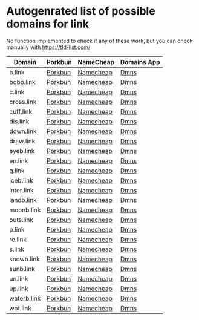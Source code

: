 # Autogenrated list of possible domains for link

No function implemented to check if any of these work, but you can check manually with https://tld-list.com/

| Domain | Porkbun | NameCheap | Domains App |
|---|---|---|---|
| b.link | [Porkbun](https://porkbun.com/checkout/search?prb=e814663da1&tlds=&idnLanguage=&search=search&q=b.link) | [Namecheap](https://www.namecheap.com/domains/registration/results/?domain=b.link) | [Dmns](https://dmns.app/domains?q=b.link) |
| bobo.link | [Porkbun](https://porkbun.com/checkout/search?prb=e814663da1&tlds=&idnLanguage=&search=search&q=bobo.link) | [Namecheap](https://www.namecheap.com/domains/registration/results/?domain=bobo.link) | [Dmns](https://dmns.app/domains?q=bobo.link) |
| c.link | [Porkbun](https://porkbun.com/checkout/search?prb=e814663da1&tlds=&idnLanguage=&search=search&q=c.link) | [Namecheap](https://www.namecheap.com/domains/registration/results/?domain=c.link) | [Dmns](https://dmns.app/domains?q=c.link) |
| cross.link | [Porkbun](https://porkbun.com/checkout/search?prb=e814663da1&tlds=&idnLanguage=&search=search&q=cross.link) | [Namecheap](https://www.namecheap.com/domains/registration/results/?domain=cross.link) | [Dmns](https://dmns.app/domains?q=cross.link) |
| cuff.link | [Porkbun](https://porkbun.com/checkout/search?prb=e814663da1&tlds=&idnLanguage=&search=search&q=cuff.link) | [Namecheap](https://www.namecheap.com/domains/registration/results/?domain=cuff.link) | [Dmns](https://dmns.app/domains?q=cuff.link) |
| dis.link | [Porkbun](https://porkbun.com/checkout/search?prb=e814663da1&tlds=&idnLanguage=&search=search&q=dis.link) | [Namecheap](https://www.namecheap.com/domains/registration/results/?domain=dis.link) | [Dmns](https://dmns.app/domains?q=dis.link) |
| down.link | [Porkbun](https://porkbun.com/checkout/search?prb=e814663da1&tlds=&idnLanguage=&search=search&q=down.link) | [Namecheap](https://www.namecheap.com/domains/registration/results/?domain=down.link) | [Dmns](https://dmns.app/domains?q=down.link) |
| draw.link | [Porkbun](https://porkbun.com/checkout/search?prb=e814663da1&tlds=&idnLanguage=&search=search&q=draw.link) | [Namecheap](https://www.namecheap.com/domains/registration/results/?domain=draw.link) | [Dmns](https://dmns.app/domains?q=draw.link) |
| eyeb.link | [Porkbun](https://porkbun.com/checkout/search?prb=e814663da1&tlds=&idnLanguage=&search=search&q=eyeb.link) | [Namecheap](https://www.namecheap.com/domains/registration/results/?domain=eyeb.link) | [Dmns](https://dmns.app/domains?q=eyeb.link) |
| en.link | [Porkbun](https://porkbun.com/checkout/search?prb=e814663da1&tlds=&idnLanguage=&search=search&q=en.link) | [Namecheap](https://www.namecheap.com/domains/registration/results/?domain=en.link) | [Dmns](https://dmns.app/domains?q=en.link) |
| g.link | [Porkbun](https://porkbun.com/checkout/search?prb=e814663da1&tlds=&idnLanguage=&search=search&q=g.link) | [Namecheap](https://www.namecheap.com/domains/registration/results/?domain=g.link) | [Dmns](https://dmns.app/domains?q=g.link) |
| iceb.link | [Porkbun](https://porkbun.com/checkout/search?prb=e814663da1&tlds=&idnLanguage=&search=search&q=iceb.link) | [Namecheap](https://www.namecheap.com/domains/registration/results/?domain=iceb.link) | [Dmns](https://dmns.app/domains?q=iceb.link) |
| inter.link | [Porkbun](https://porkbun.com/checkout/search?prb=e814663da1&tlds=&idnLanguage=&search=search&q=inter.link) | [Namecheap](https://www.namecheap.com/domains/registration/results/?domain=inter.link) | [Dmns](https://dmns.app/domains?q=inter.link) |
| landb.link | [Porkbun](https://porkbun.com/checkout/search?prb=e814663da1&tlds=&idnLanguage=&search=search&q=landb.link) | [Namecheap](https://www.namecheap.com/domains/registration/results/?domain=landb.link) | [Dmns](https://dmns.app/domains?q=landb.link) |
| moonb.link | [Porkbun](https://porkbun.com/checkout/search?prb=e814663da1&tlds=&idnLanguage=&search=search&q=moonb.link) | [Namecheap](https://www.namecheap.com/domains/registration/results/?domain=moonb.link) | [Dmns](https://dmns.app/domains?q=moonb.link) |
| outs.link | [Porkbun](https://porkbun.com/checkout/search?prb=e814663da1&tlds=&idnLanguage=&search=search&q=outs.link) | [Namecheap](https://www.namecheap.com/domains/registration/results/?domain=outs.link) | [Dmns](https://dmns.app/domains?q=outs.link) |
| p.link | [Porkbun](https://porkbun.com/checkout/search?prb=e814663da1&tlds=&idnLanguage=&search=search&q=p.link) | [Namecheap](https://www.namecheap.com/domains/registration/results/?domain=p.link) | [Dmns](https://dmns.app/domains?q=p.link) |
| re.link | [Porkbun](https://porkbun.com/checkout/search?prb=e814663da1&tlds=&idnLanguage=&search=search&q=re.link) | [Namecheap](https://www.namecheap.com/domains/registration/results/?domain=re.link) | [Dmns](https://dmns.app/domains?q=re.link) |
| s.link | [Porkbun](https://porkbun.com/checkout/search?prb=e814663da1&tlds=&idnLanguage=&search=search&q=s.link) | [Namecheap](https://www.namecheap.com/domains/registration/results/?domain=s.link) | [Dmns](https://dmns.app/domains?q=s.link) |
| snowb.link | [Porkbun](https://porkbun.com/checkout/search?prb=e814663da1&tlds=&idnLanguage=&search=search&q=snowb.link) | [Namecheap](https://www.namecheap.com/domains/registration/results/?domain=snowb.link) | [Dmns](https://dmns.app/domains?q=snowb.link) |
| sunb.link | [Porkbun](https://porkbun.com/checkout/search?prb=e814663da1&tlds=&idnLanguage=&search=search&q=sunb.link) | [Namecheap](https://www.namecheap.com/domains/registration/results/?domain=sunb.link) | [Dmns](https://dmns.app/domains?q=sunb.link) |
| un.link | [Porkbun](https://porkbun.com/checkout/search?prb=e814663da1&tlds=&idnLanguage=&search=search&q=un.link) | [Namecheap](https://www.namecheap.com/domains/registration/results/?domain=un.link) | [Dmns](https://dmns.app/domains?q=un.link) |
| up.link | [Porkbun](https://porkbun.com/checkout/search?prb=e814663da1&tlds=&idnLanguage=&search=search&q=up.link) | [Namecheap](https://www.namecheap.com/domains/registration/results/?domain=up.link) | [Dmns](https://dmns.app/domains?q=up.link) |
| waterb.link | [Porkbun](https://porkbun.com/checkout/search?prb=e814663da1&tlds=&idnLanguage=&search=search&q=waterb.link) | [Namecheap](https://www.namecheap.com/domains/registration/results/?domain=waterb.link) | [Dmns](https://dmns.app/domains?q=waterb.link) |
| wot.link | [Porkbun](https://porkbun.com/checkout/search?prb=e814663da1&tlds=&idnLanguage=&search=search&q=wot.link) | [Namecheap](https://www.namecheap.com/domains/registration/results/?domain=wot.link) | [Dmns](https://dmns.app/domains?q=wot.link) |
